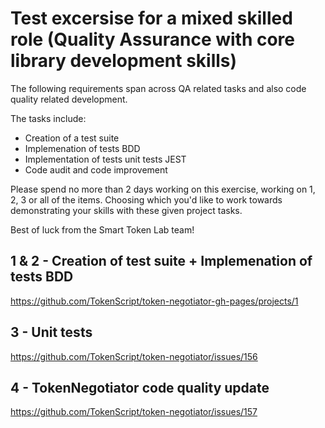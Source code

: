 
# Test excersise for a mixed skilled role (Quality Assurance with core library development skills)

The following requirements span across QA related tasks and also code quality related development.

The tasks include:

- Creation of a test suite
- Implemenation of tests BDD
- Implementation of tests unit tests JEST
- Code audit and code improvement

Please spend no more than 2 days working on this exercise, working on 1, 2, 3 or all of the items. Choosing which you'd like to work towards demonstrating your skills with these given project tasks.

Best of luck from the Smart Token Lab team! 

## 1 & 2 - Creation of test suite + Implemenation of tests BDD

https://github.com/TokenScript/token-negotiator-gh-pages/projects/1

## 3 - Unit tests

https://github.com/TokenScript/token-negotiator/issues/156

## 4 - TokenNegotiator code quality update

https://github.com/TokenScript/token-negotiator/issues/157














